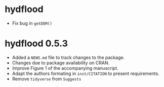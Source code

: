 # hydflood

* Fix bug in `getDEM()`

# hydflood 0.5.3

* Added a `NEWS.md` file to track changes to the package.
* Changes due to package availability on CRAN.
* Improve Figure 1 of the accompanying manuscript.
* Adapt the authors formating in `inst/CITATION` to present requirements.
* Remove `tidyverse` from `Suggests`


